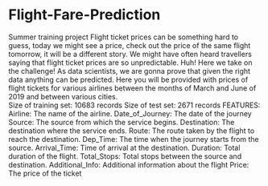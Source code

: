 # Flight-Fare-Prediction
Summer training project
Flight ticket prices can be something hard to guess, today we might see a price, check out the price of the same flight tomorrow, it will be a different story. We might have often heard travellers saying that flight ticket prices are so unpredictable. Huh! Here we take on the challenge! As data scientists, we are gonna prove that given the right data anything can be predicted. Here you will be provided with prices of flight tickets for various airlines between the months of March and June of 2019 and between various cities.     
Size of training set: 10683 records Size of test set: 2671 records 
FEATURES:
 Airline: The name of the airline.
Date_of_Journey: The date of the journey 
Source: The source from which the service begins. 
Destination: The destination where the service ends. 
Route: The route taken by the flight to reach the destination. 
Dep_Time: The time when the journey starts from the source. 
Arrival_Time: Time of arrival at the destination. 
Duration: Total duration of the flight.
 Total_Stops: Total stops between the source and destination.
 Additional_Info: Additional information about the flight 
 Price: The price of the ticket
